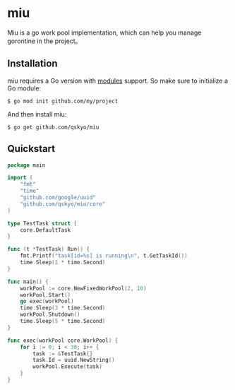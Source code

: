 # miu

Miu is a go work pool implementation, which can help you manage gorontine in the project。

## Installation

miu requires a Go version with [modules](https://github.com/golang/go/wiki/Modules) support. So make sure to initialize a Go module:

```
$ go mod init github.com/my/project
```

And then install miu:

```
$ go get github.com/qskyo/miu
```

## Quickstart

```go
package main

import (
    "fmt"
    "time"
    "github.com/google/uuid"
    "github.com/qskyo/miu/core"
)

type TestTask struct {
    core.DefaultTask
}

func (t *TestTask) Run() {
    fmt.Printf("task[id=%s] is running\n", t.GetTaskId())
    time.Sleep(1 * time.Second)
}

func main() {
    workPool := core.NewFixedWorkPool(2, 10)
    workPool.Start()
    go exec(workPool)
    time.Sleep(3 * time.Second)
    workPool.Shutdown()
    time.Sleep(5 * time.Second)
}

func exec(workPool core.WorkPool) {
    for i := 0; i < 30; i++ {
        task := &TestTask{}
        task.Id = uuid.NewString()
        workPool.Execute(task)
    }
}

```


